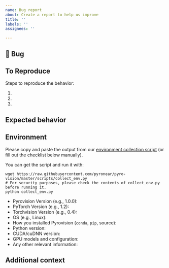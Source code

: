 ```yaml
---
name: Bug report
about: Create a report to help us improve
title: ''
labels: ''
assignees: ''

---
```


## 🐛 Bug

<!-- A clear and concise description of what the bug is. -->

## To Reproduce

Steps to reproduce the behavior:

1.
2.
3.

<!-- If you have a code sample, error messages, stack traces, please provide it here as well -->

## Expected behavior

<!-- A clear and concise description of what you expected to happen. -->

## Environment

Please copy and paste the output from our
[environment collection script](https://raw.githubusercontent.com/pyronear/pyro-vision/master/scripts/collect_env.py)
(or fill out the checklist below manually).

You can get the script and run it with:
```
wget https://raw.githubusercontent.com/pyronear/pyro-vision/master/scripts/collect_env.py
# For security purposes, please check the contents of collect_env.py before running it.
python collect_env.py
```

 - Pyrovision Version (e.g., 1.0.0):
 - PyTorch Version (e.g., 1.2):
 - Torchvision Version (e.g., 0.4):
 - OS (e.g., Linux):
 - How you installed Pyrovision (`conda`, `pip`, source):
 - Python version:
 - CUDA/cuDNN version:
 - GPU models and configuration:
 - Any other relevant information:


## Additional context

<!-- Add any other context about the problem here. -->
